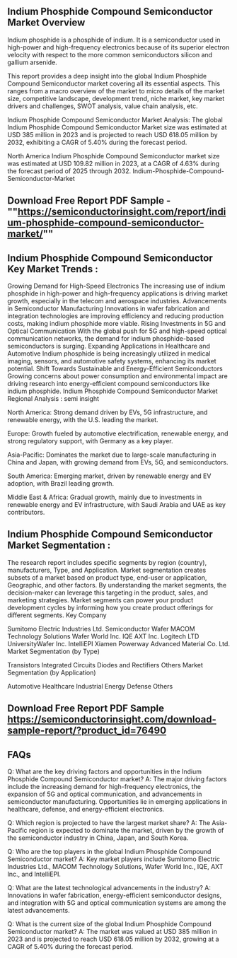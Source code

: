 ## Indium Phosphide Compound Semiconductor Market Overview
Indium phosphide is a phosphide of indium. It is a semiconductor used in high-power and high-frequency electronics because of its superior electron velocity with respect to the more common semiconductors silicon and gallium arsenide.

This report provides a deep insight into the global Indium Phosphide Compound Semiconductor market covering all its essential aspects. This ranges from a macro overview of the market to micro details of the market size, competitive landscape, development trend, niche market, key market drivers and challenges, SWOT analysis, value chain analysis, etc.

Indium Phosphide Compound Semiconductor Market Analysis:
The global Indium Phosphide Compound Semiconductor Market size was estimated at USD 385 million in 2023 and is projected to reach USD 618.05 million by 2032, exhibiting a CAGR of 5.40% during the forecast period.

North America Indium Phosphide Compound Semiconductor market size was estimated at USD 109.82 million in 2023, at a CAGR of 4.63% during the forecast period of 2025 through 2032.
Indium-Phosphide-Compound-Semiconductor-Market
## Download Free Report PDF Sample - ""https://semiconductorinsight.com/report/indium-phosphide-compound-semiconductor-market/""

## Indium Phosphide Compound Semiconductor Key Market Trends  :
Growing Demand for High-Speed Electronics
The increasing use of indium phosphide in high-power and high-frequency applications is driving market growth, especially in the telecom and aerospace industries.
Advancements in Semiconductor Manufacturing
Innovations in wafer fabrication and integration technologies are improving efficiency and reducing production costs, making indium phosphide more viable.
Rising Investments in 5G and Optical Communication
With the global push for 5G and high-speed optical communication networks, the demand for indium phosphide-based semiconductors is surging.
Expanding Applications in Healthcare and Automotive
Indium phosphide is being increasingly utilized in medical imaging, sensors, and automotive safety systems, enhancing its market potential.
Shift Towards Sustainable and Energy-Efficient Semiconductors
Growing concerns about power consumption and environmental impact are driving research into energy-efficient compound semiconductors like indium phosphide.
Indium Phosphide Compound Semiconductor Market Regional Analysis :
semi insight

North America:
Strong demand driven by EVs, 5G infrastructure, and renewable energy, with the U.S. leading the market.

Europe:
Growth fueled by automotive electrification, renewable energy, and strong regulatory support, with Germany as a key player.

Asia-Pacific:
Dominates the market due to large-scale manufacturing in China and Japan, with growing demand from EVs, 5G, and semiconductors.

South America:
Emerging market, driven by renewable energy and EV adoption, with Brazil leading growth.

Middle East & Africa:
Gradual growth, mainly due to investments in renewable energy and EV infrastructure, with Saudi Arabia and UAE as key contributors.

## Indium Phosphide Compound Semiconductor Market Segmentation :
The research report includes specific segments by region (country), manufacturers, Type, and Application. Market segmentation creates subsets of a market based on product type, end-user or application, Geographic, and other factors. By understanding the market segments, the decision-maker can leverage this targeting in the product, sales, and marketing strategies. Market segments can power your product development cycles by informing how you create product offerings for different segments.
Key Company

Sumitomo Electric Industries
Ltd.
Semiconductor Wafer
MACOM Technology Solutions
Wafer World Inc.
IQE
AXT Inc.
Logitech LTD
UniversityWafer
Inc.
IntelliEPI
Xiamen Powerway Advanced Material Co.
Ltd.
Market Segmentation (by Type)

Transistors
Integrated Circuits
Diodes and Rectifiers
Others
Market Segmentation (by Application)

Automotive
Healthcare
Industrial
Energy
Defense
Others

 
## Download Free Report PDF Sample https://semiconductorinsight.com/download-sample-report/?product_id=76490
## FAQs
Q: What are the key driving factors and opportunities in the Indium Phosphide Compound Semiconductor market?
A: The major driving factors include the increasing demand for high-frequency electronics, the expansion of 5G and optical communication, and advancements in semiconductor manufacturing. Opportunities lie in emerging applications in healthcare, defense, and energy-efficient electronics.

Q: Which region is projected to have the largest market share?
A: The Asia-Pacific region is expected to dominate the market, driven by the growth of the semiconductor industry in China, Japan, and South Korea.

Q: Who are the top players in the global Indium Phosphide Compound Semiconductor market?
A: Key market players include Sumitomo Electric Industries Ltd., MACOM Technology Solutions, Wafer World Inc., IQE, AXT Inc., and IntelliEPI.

Q: What are the latest technological advancements in the industry?
A: Innovations in wafer fabrication, energy-efficient semiconductor designs, and integration with 5G and optical communication systems are among the latest advancements.

Q: What is the current size of the global Indium Phosphide Compound Semiconductor market?
A: The market was valued at USD 385 million in 2023 and is projected to reach USD 618.05 million by 2032, growing at a CAGR of 5.40% during the forecast period.
